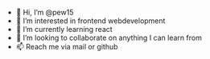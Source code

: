- 👋 Hi, I’m @pew15
- 👀 I’m interested in frontend webdevelopment
- 🌱 I’m currently learning react
- 💞️ I’m looking to collaborate on anything I can learn from
- 📫 Reach me via mail or github

<!---
pew15/pew15 is a ✨ special ✨ repository because its `README.md` (this file) appears on your GitHub profile.
You can click the Preview link to take a look at your changes.
--->
